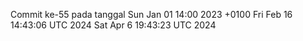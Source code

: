 Commit ke-55 pada tanggal Sun Jan 01 14:00 2023 +0100
Fri Feb 16 14:43:06 UTC 2024
Sat Apr  6 19:43:23 UTC 2024
